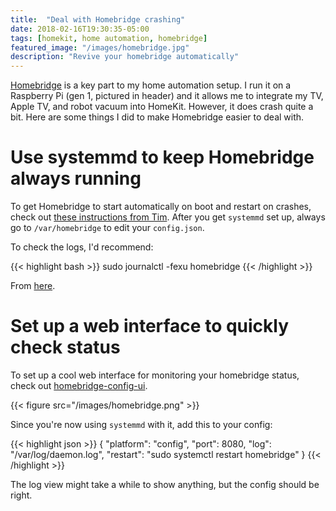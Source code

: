 ```yaml
---
title:  "Deal with Homebridge crashing"
date: 2018-02-16T19:30:35-05:00
tags: [homekit, home automation, homebridge]
featured_image: "/images/homebridge.jpg"
description: "Revive your homebridge automatically"
---
```


[Homebridge](https://github.com/nfarina/homebridge) is a key part to my home automation setup. I run it on a Raspberry Pi (gen 1, pictured in header) and it allows me to integrate my TV, Apple TV, and robot vacuum into HomeKit. However, it does crash quite a bit. Here are some things I did to make Homebridge easier to deal with.

# Use systemmd to keep Homebridge always running

To get Homebridge to start automatically on boot and restart on crashes, check out [these instructions from Tim](https://timleland.com/setup-homebridge-to-start-on-bootup/). After you get `systemmd` set up, always go to `/var/homebridge` to edit your `config.json`.

To check the logs, I'd recommend:

{{< highlight bash >}}
sudo journalctl -fexu homebridge
{{< /highlight >}}

From [here](https://serverfault.com/questions/738547/centos-7-systemctl-no-feedback-or-status-output).

# Set up a web interface to quickly check status

To set up a cool web interface for monitoring your homebridge status, check out [homebridge-config-ui](https://www.npmjs.com/package/homebridge-config-ui).

{{< figure src="/images/homebridge.png" >}}

Since you're now using `systemmd` with it, add this to your config:

{{< highlight json >}}
{
    "platform": "config",
    "port": 8080,
    "log": "/var/log/daemon.log",
    "restart": "sudo systemctl restart homebridge"
}
{{< /highlight >}}

The log view might take a while to show anything, but the config should be right.